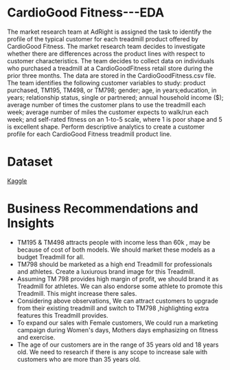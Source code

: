 # CardioGood Fitness---EDA
The market research team at AdRight is assigned the task to identify the profile of the typical customer for each treadmill product offered by CardioGood Fitness. The market research team decides to investigate whether there are differences across the product lines with respect to customer characteristics. The team decides to collect data on individuals who purchased a treadmill at a CardioGoodFitness retail store during the prior three months. The data are stored in the CardioGoodFitness.csv file. The team identifies the following customer variables to study: product purchased, TM195, TM498, or TM798; gender; age, in years;education, in years; relationship status, single or partnered; annual household income ($); average number of times the customer plans to use the treadmill each week; average number of miles the customer expects to walk/run each week; and self-rated fitness on an 1-to-5 scale, where 1 is poor shape and 5 is excellent shape. Perform descriptive analytics to create a customer profile for each CardioGood Fitness treadmill product line.


# Dataset

[Kaggle](https://www.kaggle.com/saurav9786/cardiogoodfitness/ "Kaggle")

# Business Recommendations and Insights
* TM195 & TM498 attracts people with income less than 60k , may be because of cost of both models. We should market these models as a budget Treadmill for all.
* TM798 should be marketed as a high end Treadmill for professionals and athletes. Create a luxiurous brand image for this Treadmill.
* Assuming TM 798 provides high margin of profit, we should brand it as Treadmill for athletes. We can also endorse some athlete to promote this Treadmill. This might increase there sales.
* Considering above observations, We can attract customers to upgrade from their existing treadmill and switch to TM798 ,highlighting extra features this Treadmill provides.
* To expand our sales with Female customers, We could run a marketing campaign during Women's days, Mothers days emphasizing on fitness and exercise.
* The age of our customers are in the range of 35 years old and 18 years old. We need to research if there is any scope to increase sale with customers who are more than 35 years old.
